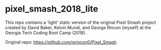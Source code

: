 # pixel_smash_2018_lite

This repo contains a 'light' static version of the original Pixel Smash project created by David Baker, Kelvin Mundi, and George Rincon (myself) at  the Georgia Tech Coding Boot Camp (2018).

Original repo: https://github.com/grincon0/Pixel_Smash


